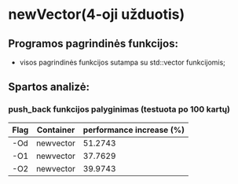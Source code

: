 # newVector(4-oji užduotis)


## Programos pagrindinės funkcijos:
 - visos pagrindinės funkcijos sutampa su std::vector funkcijomis;
 
 ## Spartos analizė:

### push_back funkcijos palyginimas (testuota po 100 kartų)

| Flag| Container      | performance increase (%) |
| ------------| ------------- | ------------- |
| -Od | newvector   | 51.2743   |
| -O1 | newvector   | 37.7629  |
| -O2 | newvector   | 39.9743  |
